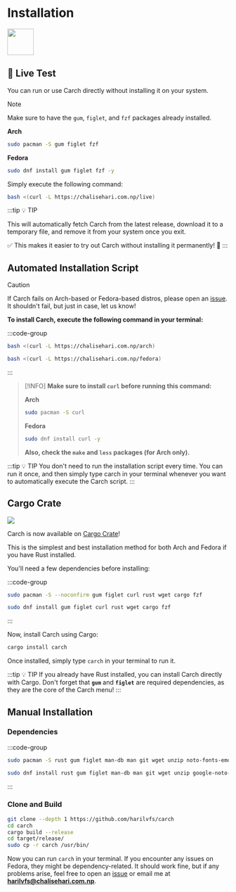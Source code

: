 # Installation
<img src="https://img.icons8.com/?size=80&id=v8LYQxpvZ4xX&format=png" width="60" />


## 🚀 Live Test

You can run or use Carch directly without installing it on your system.

> [!NOTE]
> Make sure to have the `gum`, `figlet`, and `fzf` packages already installed.
>
> **Arch**
> ```sh
> sudo pacman -S gum figlet fzf 
> ```
> **Fedora**
> ```sh
> sudo dnf install gum figlet fzf -y  
>```
> 


Simply execute the following command:

```sh
bash <(curl -L https://chalisehari.com.np/live)
```

:::tip :bulb: TIP

This will automatically fetch Carch from the latest release, download it to a temporary file, and remove it from your system once you exit.

✅ This makes it easier to try out Carch without installing it permanently! 🎯
:::

## Automated Installation Script

> [!CAUTION]
> If Carch fails on Arch-based or Fedora-based distros, please open an [issue](https://github.com/harilvfs/carch/issues).  
> It shouldn't fail, but just in case, let us know!  


**To install Carch, execute the following command in your terminal:**

:::code-group


```sh [<i class="devicon-archlinux-plain"></i> Arch]
bash <(curl -L https://chalisehari.com.np/arch)
```

```sh [<i class="devicon-fedora-plain"></i> Fedora]
bash <(curl -L https://chalisehari.com.np/fedora)
```
:::

> [!INFO]
> **Make sure to install `curl` before running this command:** 
>
> **Arch**
> ```sh
> sudo pacman -S curl 
> ```
> **Fedora**
> ```sh
> sudo dnf install curl -y  
>```
> 
> **Also, check the `make` and `less` packages (for Arch only).**

:::tip :bulb: TIP
You don't need to run the installation script every time. You can run it once, and then simply type carch in your terminal whenever you want to automatically execute the Carch script.
:::

## Cargo Crate

<img src="https://img.shields.io/crates/v/carch?style=for-the-badge&logo=rust&color=f5a97f&logoColor=fe640b&labelColor=171b22" >

Carch is now available on [Cargo Crate](https://crates.io/crates/carch/4.1.5)!  

This is the simplest and best installation method for both Arch and Fedora if you have Rust installed.  

You'll need a few dependencies before installing: 

:::code-group

```sh [<i class="devicon-archlinux-plain"></i> Arch]
sudo pacman -S --noconfirm gum figlet curl rust wget cargo fzf
```

```sh [<i class="devicon-fedora-plain"></i> Fedora]
sudo dnf install gum figlet curl rust wget cargo fzf
```
:::

Now, install Carch using Cargo:

```sh
cargo install carch
```

Once installed, simply type `carch` in your terminal to run it.

:::tip :bulb: TIP
If you already have Rust installed, you can install Carch directly with Cargo. Don't forget that **`gum`** and **`figlet`** are required dependencies, as they are the core of the Carch menu!
:::

## Manual Installation

### Dependencies

:::code-group

```sh [<i class="devicon-archlinux-plain"></i> Arch]
sudo pacman -S rust gum figlet man-db man git wget unzip noto-fonts-emoji ttf-joypixels cur bash bash-completion ttf-nerd-fonts-symbols ttf-jetbrains-mono ttf-jetbrains-mono-nerd bat zsh fish cargo fzf
```

```sh [<i class="devicon-fedora-plain"></i> Fedora]
sudo dnf install rust gum figlet man-db man git wget unzip google-noto-color-emoji-fonts google-noto-emoji-fonts bat jetbrains-mono-fonts-all bash-completion-devel zsh fish curl bat cargo fzf
```
:::

### Clone and Build

```sh
git clone --depth 1 https://github.com/harilvfs/carch
cd carch
cargo build --release
cd target/release/
sudo cp -r carch /usr/bin/ 
```

Now you can run `carch` in your terminal. If you encounter any issues on Fedora, they might be dependency-related. It should work fine, but if any problems arise, feel free to open an [issue](https://github.com/harilvfs/carch/issues) or email me at **harilvfs@chalisehari.com.np**.
